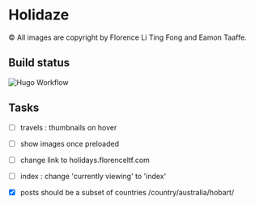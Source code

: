 # Holidaze

© All images are copyright by Florence Li Ting Fong and Eamon Taaffe.

## Build status

![Hugo Workflow](https://github.com/eamontaaffe/holidaze/workflows/Hugo%20Workflow/badge.svg)

## Tasks

- [ ] travels : thumbnails on hover

- [ ] show images once preloaded

- [ ] change link to holidays.florenceltf.com

- [ ] index : change 'currently viewing' to 'index'

- [x] posts should be a subset of countries /country/australia/hobart/
